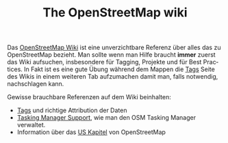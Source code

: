 ﻿---
layout: doc
permalink: /de/resources/osm-wiki
lang: de
title: The OpenStreetMap wiki
category: resources
---

Das [OpenStreetMap Wiki](http://wiki.openstreetmap.org) ist eine unverzichtbare Referenz über alles das zu OpenStreetMap bezieht. Man sollte wenn man Hilfe braucht ****immer**** zuerst das Wiki aufsuchen, insbesondere für Tagging, Projekte und für Best Practices. In Fakt ist es eine gute Übung während dem Mappen die [Tags](http://wiki.openstreetmap.org/wiki/Tags) Seite des Wikis in einem weiteren Tab aufzumachen damit man, falls notwendig, nachschlagen kann.

Gewisse brauchbare Referenzen auf dem Wiki beinhalten:
- [Tags](http://wiki.openstreetmap.org/wiki/Tags) und richtige Attribution der Daten
- [Tasking Manager Support](http://wiki.openstreetmap.org/wiki/Tasking_manager_admin), wie man den OSM Tasking Manager verwaltet.
- Information über das [US Kapitel](http://wiki.openstreetmap.org/wiki/Foundation/Local_Chapters/United_States) von OpenStreetMap
